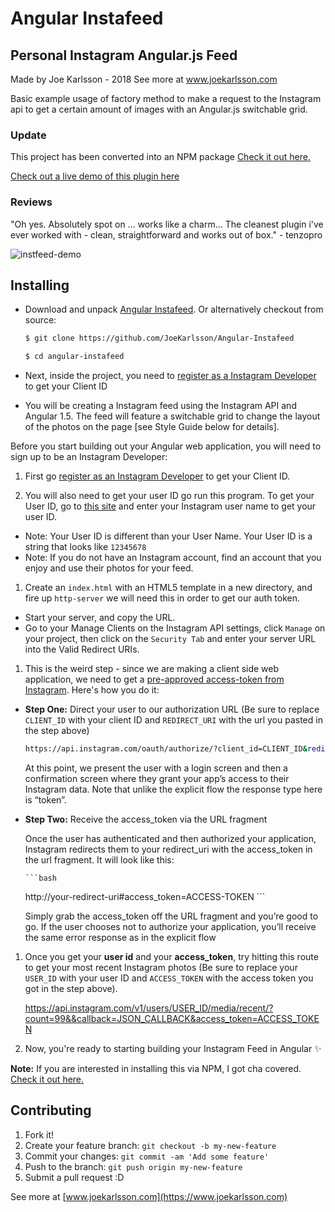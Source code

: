 # Angular Instafeed
## Personal Instagram Angular.js Feed

Made by Joe Karlsson - 2018
See more at www.joekarlsson.com

Basic example usage of factory method to make a request to the Instagram api to get a certain amount of images with an Angular.js switchable grid.


### Update

This project has been converted into an NPM package [Check it out here.](https://www.npmjs.com/package/angular-instafeed)

[Check out a live demo of this plugin here](https://www.joekarlsson.com/portfolio/instafeed-angular-js-instagram-feed/)


### Reviews

"Oh yes. Absolutely spot on ... works like a charm... The cleanest plugin i've ever worked with - clean, straightforward and works out of box." - tenzopro

![instfeed-demo](https://cloud.githubusercontent.com/assets/4650739/13266964/ac6deb2e-da1e-11e5-9e80-773c19327caa.jpg)

## Installing

* Download and unpack [Angular Instafeed](https://github.com/JoeKarlsson/Angular-Instafeed). Or alternatively checkout from source:

    ```bash
    $ git clone https://github.com/JoeKarlsson/Angular-Instafeed
    ```

    ```bash
    $ cd angular-instafeed
    ```

* Next, inside the project, you need to [register as a Instagram Developer](https://instagram.com/developer/clients/manage/) to get your Client ID

* You will be creating a Instagram feed using the Instagram API and Angular 1.5. The feed will feature a switchable grid to change the layout of the photos on the page [see Style Guide below for details].

Before you start building out your Angular web application, you will need to sign up to be an Instagram Developer:

1. First go [register as an Instagram Developer](https://instagram.com/developer/clients/manage/) to get your Client ID.

1. You will also need to get your user ID go run this program. To get your User ID, go to [this site](http://jelled.com/instagram/lookup-user-id) and enter your Instagram user name to get your user ID.

  * Note: Your User ID is different than your User Name. Your User ID is a string that looks like `12345678`
  * Note: If you do not have an Instagram account, find an account that you enjoy and use their photos for your feed.

1. Create an `index.html` with an HTML5 template in a new directory, and fire up `http-server` we will need this in order to get our auth token.

  * Start your server, and copy the URL.
  * Go to your Manage Clients on the Instagram API settings, click `Manage` on your project, then click on the `Security Tab` and enter your server URL into the Valid Redirect URIs.

1. This is the weird step - since we are making a client side web application, we need to get a [pre-approved access-token from Instagram](https://www.instagram.com/developer/authentication/). Here's how you do it:

  * __Step One:__ Direct your user to our authorization URL (Be sure to replace `CLIENT_ID` with your client ID and `REDIRECT_URI` with the url you pasted in the step above)

	```bash
    https://api.instagram.com/oauth/authorize/?client_id=CLIENT_ID&redirect_uri=REDIRECT_URI&response_type=token
	```

    At this point, we present the user with a login screen and then a confirmation screen where they grant your app’s access to their Instagram data. Note that unlike the explicit flow the response type here is “token”.

  * __Step Two:__ Receive the access_token via the URL fragment

    Once the user has authenticated and then authorized your application, Instagram redirects them to your redirect_uri with the access_token in the url fragment. It will look like this:

		```bash
      http://your-redirect-uri#access_token=ACCESS-TOKEN
		```

    Simply grab the access_token off the URL fragment and you’re good to go. If the user chooses not to authorize your application, you’ll receive the same error response as in the explicit flow

1. Once you get your **user id** and your **access_token**, try hitting this route to get your most recent Instagram photos (Be sure to replace your `USER_ID` with your user ID and `ACCESS_TOKEN` with the access token you got in the step above).

    https://api.instagram.com/v1/users/USER_ID/media/recent/?count=99&&callback=JSON_CALLBACK&access_token=ACCESS_TOKEN

1. Now, you're ready to starting building your Instagram Feed in Angular :sparkles:

**Note:** If you are interested in installing this via NPM, I got cha covered. [Check it out here.](https://www.npmjs.com/package/angular-instafeed)


## Contributing

1. Fork it!
2. Create your feature branch: ```git checkout -b my-new-feature```
3. Commit your changes: ```git commit -am 'Add some feature'```
4. Push to the branch: ````git push origin my-new-feature````
5. Submit a pull request :D

See more at [www.joekarlsson.com](https://www.joekarlsson.com)
